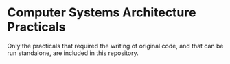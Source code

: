 # Computer Systems Architecture Practicals

Only the practicals that required the writing of original code, and that can
be run standalone, are included in this repository.

